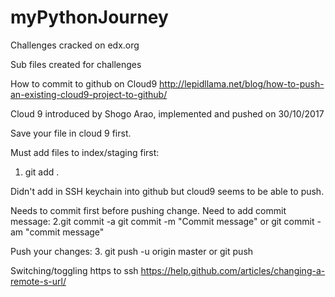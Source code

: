 # myPythonJourney

Challenges cracked on edx.org

Sub files created for challenges

How to commit to github on Cloud9
http://lepidllama.net/blog/how-to-push-an-existing-cloud9-project-to-github/

Cloud 9 introduced by Shogo Arao, implemented and pushed on 30/10/2017

Save your file in cloud 9 first.

Must add files to index/staging first:
1. git add .

Didn't add in SSH keychain into github but cloud9 seems to be able to push.

Needs to commit first before pushing change. Need to add commit message:
2.git commit -a
git commit -m "Commit message"
or git commit -am "commit message"

Push your changes:
3. git push -u origin master
or git push

Switching/toggling https to ssh
https://help.github.com/articles/changing-a-remote-s-url/

